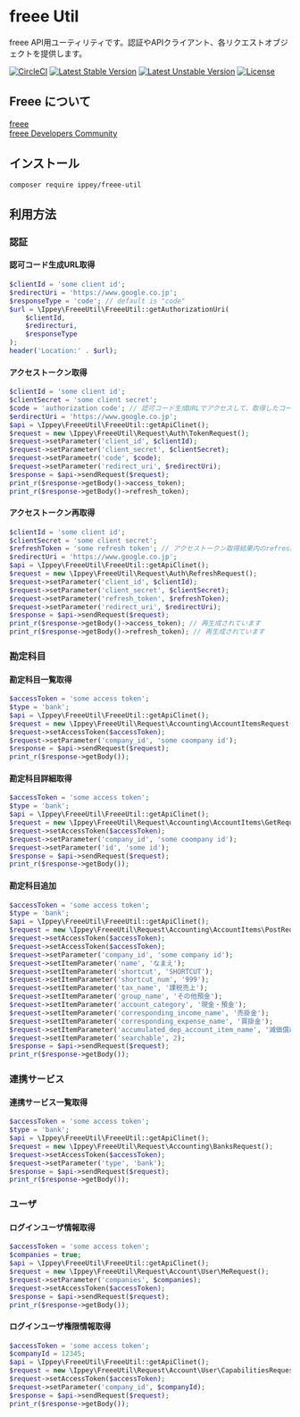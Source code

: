 # freee Util
freee API用ユーティリティです。認証やAPIクライアント、各リクエストオブジェクトを提供します。

[![CircleCI](https://circleci.com/gh/Ippey/FreeeUtil.svg?style=svg)](https://circleci.com/gh/Ippey/FreeeUtil)
[![Latest Stable Version](https://poser.pugx.org/ippey/freee-util/v/stable)](https://packagist.org/packages/ippey/freee-util)
[![Latest Unstable Version](https://poser.pugx.org/ippey/freee-util/v/unstable)](https://packagist.org/packages/ippey/freee-util)
[![License](https://poser.pugx.org/ippey/freee-util/license)](https://packagist.org/packages/ippey/freee-util)

## Freee について
[freee](https://www.freee.co.jp)  
[freee Developers Community](https://developer.freee.co.jp/)
## インストール
```$xslt
composer require ippey/freee-util
```

## 利用方法
### 認証
#### 認可コード生成URL取得
```php
$clientId = 'some client id';
$redirectUri = 'https://www.google.co.jp';
$responseType = 'code'; // default is "code"
$url = \Ippey\FreeeUtil\FreeeUtil::getAuthorizationUri(
    $clientId,
    $redirecturi,
    $responseType
);
header('Location:' . $url);
```

#### アクセストークン取得
```php
$clientId = 'some client id';
$clientSecret = 'some client secret';
$code = 'authorization code'; // 認可コード生成URLでアクセスして、取得したコード
$erdirectUri = 'https://www.google.co.jp';
$api = \Ippey\FreeeUtil\FreeeUtil::getApiClinet();
$request = new \Ippey\FreeeUtil\Request\Auth\TokenRequest();
$request->setParameter('client_id', $clientId);
$request->setParameter('client_secret', $clientSecret);
$request->setParameetr('code', $code);
$request->setParameter('redirect_uri', $redirectUri);
$response = $api->sendRequest($request);
print_r($response->getBody()->access_token);
print_r($response->getBody()->refresh_token);
```

#### アクセストークン再取得
```php
$clientId = 'some client id';
$clientSecret = 'some client secret';
$refreshToken = 'some refresh token'; // アクセストークン取得結果内のrefresh_token
$redirectUri = 'https://www.google.co.jp';
$api = \Ippey\FreeeUtil\FreeeUtil::getApiClinet();
$request = new \Ippey\FreeeUtil\Request\Auth\RefreshRequest();
$request->setParameter('client_id', $clientId);
$request->setParameter('client_secret', $clientSecret);
$request->setParameter('refresh_token', $refreshToken);
$request->setParameter('redirect_uri', $redirectUri);
$response = $api->sendRequest($request);
print_r($response->getBody()->access_token); // 再生成されています
print_r($response->getBody()->refresh_token); // 再生成されています
```

### 勘定科目
#### 勘定科目一覧取得
```php
$accessToken = 'some access token';
$type = 'bank';
$api = \Ippey\FreeeUtil\FreeeUtil::getApiClinet();
$request = new \Ippey\FreeeUtil\Request\Accounting\AccountItemsRequest();
$request->setAccessToken($accessToken);
$request->setParameter('company_id', 'some coompany id');
$response = $api->sendRequest($request);
print_r($response->getBody());
```

#### 勘定科目詳細取得
```php
$accessToken = 'some access token';
$type = 'bank';
$api = \Ippey\FreeeUtil\FreeeUtil::getApiClinet();
$request = new \Ippey\FreeeUtil\Request\Accounting\AccountItems\GetRequest();
$request->setAccessToken($accessToken);
$request->setParameter('company_id', 'some coompany id');
$request->setParameter('id', 'some id');
$response = $api->sendRequest($request);
print_r($response->getBody());
```

#### 勘定科目追加
```php
$accessToken = 'some access token';
$type = 'bank';
$api = \Ippey\FreeeUtil\FreeeUtil::getApiClinet();
$request = new \Ippey\FreeeUtil\Request\Accounting\AccountItems\PostRequest();
$request->setAccessToken($accessToken);
$request->setAccessToken($accessToken);
$request->setParameter('company_id', 'some company id');
$request->setItemParameter('name', 'なまえ');
$request->setItemParameter('shortcut', 'SHORTCUT');
$request->setItemParameter('shortcut_num', '999');
$request->setItemParameter('tax_name', '課税売上');
$request->setItemParameter('group_name', 'その他預金');
$request->setItemParameter('account_category', '現金・預金');
$request->setItemParameter('corresponding_income_name', '売掛金');
$request->setItemParameter('corresponding_expense_name', '買掛金');
$request->setItemParameter('accumulated_dep_account_item_name', '減価償却累計額勘定科目');
$request->setItemParameter('searchable', 2);
$response = $api->sendRequest($request);
print_r($response->getBody());
```

### 連携サービス
#### 連携サービス一覧取得
```php
$accessToken = 'some access token';
$type = 'bank';
$api = \Ippey\FreeeUtil\FreeeUtil::getApiClinet();
$request = new \Ippey\FreeeUtil\Request\Accounting\BanksRequest();
$request->setAccessToken($accessToken);
$request->setParameter('type', 'bank');
$response = $api->sendRequest($request);
print_r($response->getBody());
```

### ユーザ
#### ログインユーザ情報取得
```php
$accessToken = 'some access token';
$companies = true;
$api = \Ippey\FreeeUtil\FreeeUtil::getApiClinet();
$request = new \Ippey\FreeeUtil\Request\Account\User\MeRequest();
$request->setParameter('companies', $companies);
$request->setAccessToken($accessToken);
$response = $api->sendRequest($request);
print_r($response->getBody());
```

#### ログインユーザ権限情報取得
```php
$accessToken = 'some access token';
$companyId = 12345;
$api = \Ippey\FreeeUtil\FreeeUtil::getApiClinet();
$request = new \Ippey\FreeeUtil\Request\Account\User\CapabilitiesRequest();
$request->setAccessToken($accessToken);
$request->setParameter('company_id', $companyId);
$response = $api->sendRequest($request);
print_r($response->getBody());
```
